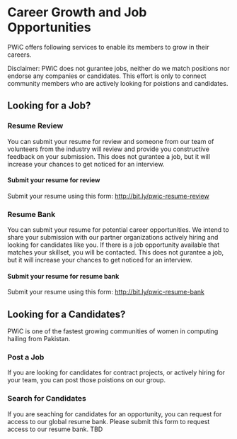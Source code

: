 # Career Growth and Job Opportunities
PWiC offers following services to enable its members to grow in their careers. 

Disclaimer: PWiC does not gurantee jobs, neither do we match positions nor endorse any companies or candidates. This effort is only to connect community members who are actively looking for poistions and candidates.

## Looking for a Job?
### Resume Review
You can submit your resume for review and someone from our team of volunteers from the industry will review and provide you constructive feedback on your submission. This does not gurantee a job, but it will increase your chances to get noticed for an interview. 

#### Submit your resume for review
Submit your resume using this form: http://bit.ly/pwic-resume-review

### Resume Bank
You can submit your resume for potential career opportunities. We intend to share your submission with our partner organizations actively hiring and looking for candidates like you. If there is a job opportunity available that matches your skillset, you will be contacted. This does not gurantee a job, but it will increase your chances to get noticed for an interview.

#### Submit your resume for resume bank
Submit your resume using this form: http://bit.ly/pwic-resume-bank

## Looking for a Candidates?
PWiC is one of the fastest growing communities of women in computing hailing from Pakistan. 
### Post a Job
If you are looking for candidates for contract projects, or actively hiring for your team, you can post those poistions on our group. 

### Search for Candidates
If you are seaching for candidates for an opportunity, you can request for access to our global resume bank. Please submit this form to request access to our resume bank.
TBD
